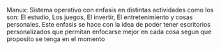 Manux:
Sistema operativo con enfasis en distintas actividades como los son: El estudio, Los juegos, El invertir, El entretenimiento y cosas personales. Este enfasis se hace con la idea
de poder tener escritorios personalizados que permitan enfocarse mejor en cada cosa segun que proposito se tenga en el momento
